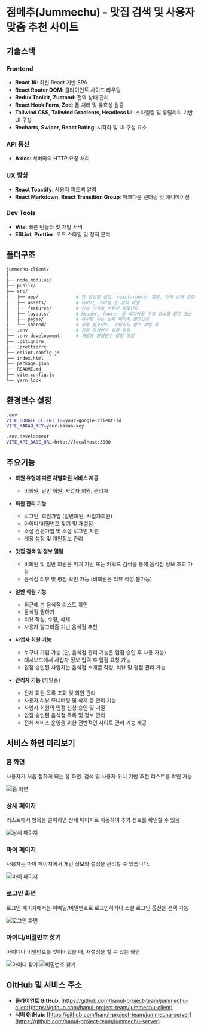 # 점메추(Jummechu) - 맛집 검색 및 사용자 맞춤 추천 사이트

## 기술스택
###  Frontend
- **React 19**: 최신 React 기반 SPA
- **React Router DOM**: 클라이언트 사이드 라우팅
- **Redux Toolkit**, **Zustand**: 전역 상태 관리
- **React Hook Form**, **Zod**: 폼 처리 및 유효성 검증
- **Tailwind CSS**, **Tailwind Gradients**, **Headless UI**: 스타일링 및 유틸리티 기반 UI 구성
- **Recharts**, **Swiper**, **React Rating**: 시각화 및 UI 구성 요소

###  API 통신
- **Axios**: 서버와의 HTTP 요청 처리

###  UX 향상
- **React Toastify**: 사용자 피드백 알림
- **React Markdown**, **React Transition Group**: 마크다운 렌더링 및 애니메이션

###  Dev Tools
- **Vite**: 빠른 번들러 및 개발 서버
- **ESLint**, **Prettier**: 코드 스타일 및 정적 분석

## 폴더구조
```bash
jummechu-client/
│
├── node_modules/
├── public/
├── src/
│   ├── app/              # 앱 진입점 설정, react-router 설정, 전역 상태 설정 파일 등       
│   ├── assets/           # 이미지, 스타일 등 정적 파일
│   ├── features/         # 기능 단위로 분류된 컴포넌트 
│   ├── layouts/          # header, footer 등 레이아웃 구성 요소를 담고 있는 폴더
│   ├── pages/            # 라우팅 되는 실제 페이지 컴포넌트
│   └── shared/           # 공통 컴포넌트, 유틸리티 함수 파일 등
├── .env                  # 공통 환경변수 설정 파일
├── .env.development      # 개발용 환경변수 설정 파일
├── .gitignore
├── .prettierrc
├── eslint.config.js
├── index.html
├── package.json
├── README.md
├── vite.config.js
└── yarn.lock
```

## 환경변수 설정
```bash
.env
VITE_GOOGLE_CLIENT_ID=your-google-client-id
VITE_KAKAO_KEY=your-kakao-key

.env.development
VITE_API_BASE_URL=http://localhost:3000
```

## 주요기능
- **회원 유형에 따른 차별화된 서비스 제공**
    - 비회원, 일반 회원, 사업자 회원, 관리자

- **회원 관리 기능**
    - 로그인, 회원가입 (일반회원, 사업자회원)
    - 아이디/비밀번호 찾기 및 재설정
    - 소셜 간편가입 및 소셜 로그인 지원 
    - 계정 설정 및 개인정보 관리

- **맛집 검색 및 정보 열람**
    - 비회원 및 일반 회원은 위치 기반 또는 키워드 검색을 통해 음식점 정보 조회 가능
    - 음식점 리뷰 및 평점 확인 가능 (비회원은 리뷰 작성 불가능)

- **일반 회원 기능**
    - 최근에 본 음식점 리스트 확인
    - 음식점 찜하기
    - 리뷰 작성, 수정, 삭제
    - 사용자 알고리즘 기반 음식점 추천

- **사업자 회원 기능**
    - 누구나 가입 가능 (단, 음식점 관리 기능은 입점 승인 후 사용 가능)
    - 대시보드에서 사업자 정보 입력 후 입점 요청 가능
    - 입점 승인된 사업자는 음식점 소개글 작성, 리뷰 및 평점 관리 가능

- **관리자 기능** (개발중)
    - 전체 회원 목록 조회 및 회원 관리
    - 사용자 리뷰 모니터링 및 삭제 등 관리 기능
    - 사업자 회원의 입점 신청 승인 및 거절
    - 입점 승인된 음식점 목록 및 정보 관리
    - 전체 서비스 운영을 위한 전반적인 사이트 관리 기능 제공

## 서비스 화면 미리보기
### 홈 화면
사용자가 처음 접하게 되는 홈 화면. 검색 및 사용자 위치 기반 추천 리스트를 확인 가능

![홈 화면](public/images/jummechu-home.png)

### 상세 페이지
리스트에서 항목을 클릭하면 상세 페이지로 이동하여 추가 정보를 확인할 수 있음

![상세 페이지](public/images/jummechu-place.png)

### 마이 페이지
사용자는 마이 페이지에서 개인 정보와 설정을 관리할 수 있습니다.

![마이 페이지](public/images/jummechu-mypage.png)

### 로그인 화면
로그인 페이지에서는 이메일/비밀번호로 로그인하거나 소셜 로그인 옵션을 선택 가능

![로그인 화면](public/images/jummechu-login.png)

###  아이디/비밀번호 찾기
아이디나 비밀번호를 잊어버렸을 때, 재설정을 할 수 있는 화면

![아이디 찾기](public/images/jummechu-find_account-1.png) ![비밀번호 찾기](public/images/jummechu-find_account-2.png) 

## GitHub 및 서비스 주소
- **클라이언트 GitHub**: [https://github.com/hanul-project-team/jummechu-client](https://github.com/hanul-project-team/jummechu-client)
- **서버 GitHub**: [https://github.com/hanul-project-team/jummechu-server](https://github.com/hanul-project-team/jummechu-server)
